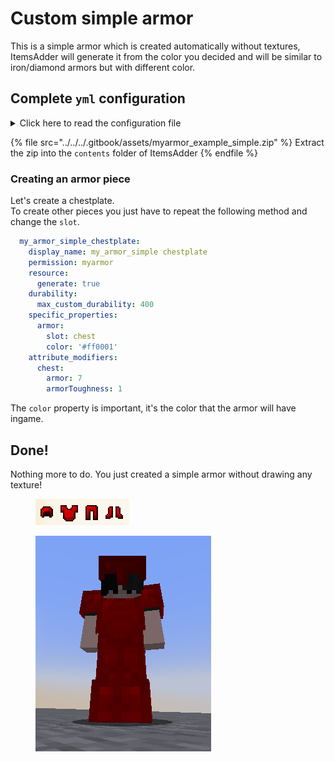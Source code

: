 # Custom simple armor

This is a simple armor which is created automatically without textures, ItemsAdder will generate it from the color you decided and will be similar to iron/diamond armors but with different color.

## Complete `yml` configuration

<details>

<summary>Click here to read the configuration file</summary>

```yaml
info:
  namespace: my_items
items:
  my_armor_simple_helmet:
    display_name: my_armor_simple helmet
    permission: my_armor_simple
    resource:
      generate: true
    durability:
      max_custom_durability: 275
    specific_properties:
      armor:
        slot: head
        color: '#ff0001'
    attribute_modifiers:
      head:
        armor: 9
        armorToughness: 1
  my_armor_simple_chestplate:
    display_name: my_armor_simple chestplate
    permission: myarmor
    resource:
      generate: true
    durability:
      max_custom_durability: 400
    specific_properties:
      armor:
        slot: chest
        color: '#ff0001'
    attribute_modifiers:
      chest:
        armor: 7
        armorToughness: 1
  my_armor_simple_leggings:
    display_name: my_armor_simple leggings
    permission: myarmor
    resource:
      generate: true
    durability:
      max_custom_durability: 375
    specific_properties:
      armor:
        slot: legs
        color: '#ff0001'
    attribute_modifiers:
      legs:
        armor: 5
        armorToughness: 1
  my_armor_simple_boots:
    display_name: my_armor_simple boots
    permission: myarmor
    resource:
      generate: true
    durability:
      max_custom_durability: 325
    specific_properties:
      armor:
        slot: FEET
        color: '#ff0001'
    attribute_modifiers:
      feet:
        armor: 3
        armorToughness: 1
```



</details>

{% file src="../../../.gitbook/assets/myarmor_example_simple.zip" %}
Extract the zip into the `contents` folder of ItemsAdder
{% endfile %}

### Creating an armor piece

Let's create a chestplate.\
To create other pieces you just have to repeat the following method and change the `slot`.

```yaml
  my_armor_simple_chestplate:
    display_name: my_armor_simple chestplate
    permission: myarmor
    resource:
      generate: true
    durability:
      max_custom_durability: 400
    specific_properties:
      armor:
        slot: chest
        color: '#ff0001'
    attribute_modifiers:
      chest:
        armor: 7
        armorToughness: 1
```

The `color` property is important, it's the color that the armor will have ingame.

## Done!

Nothing more to do. You just created a simple armor without drawing any texture!

<figure><img src="../../../.gitbook/assets/armor_items_preview_tutorial.png" alt=""><figcaption></figcaption></figure>

<figure><img src="../../../.gitbook/assets/armor_items_preview_tutorial_2.png" alt=""><figcaption></figcaption></figure>
